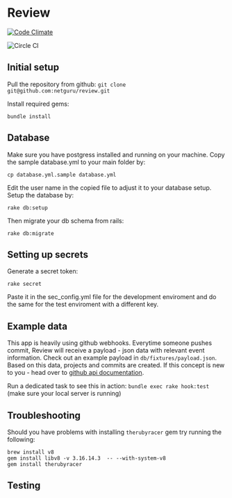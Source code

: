 # Review

[![Code Climate](https://codeclimate.com/github/netguru/review.png)](https://codeclimate.com/github/netguru/review)

![Circle CI](https://circleci.com/gh/netguru/review/tree/master.png?circle-token=f05c3dd432a61a6c0fe4fc4b20d5f7b6468868c9)

## Initial setup
Pull the repository from github:
`git clone git@github.com:netguru/review.git`

Install required gems:
```
bundle install
```

## Database
Make sure you have postgress installed and running on your machine.
Copy the sample database.yml to your main folder by:
```
cp database.yml.sample database.yml
```

Edit the user name in the copied file to adjust it to your database setup.
Setup the database by:
```
rake db:setup
```
Then migrate your db schema from rails:
```
rake db:migrate
```

## Setting up secrets
Generate a secret token:
```
rake secret
```
Paste it in the sec_config.yml file for the development enviroment and do the
same for the test enviroment with a different key.

## Example data
This app is heavily using github webhooks. Everytime someone pushes commit, Review will receive a payload - json data with relevant event information. Check out an example payload in `db/fixtures/payload.json`. Based on this data, projects and commits are created. If this concept is new to you - head over to [github api documentation](https://developer.github.com/webhooks/).

Run a dedicated task to see this in action: `bundle exec rake hook:test` (make sure your local server is running)

## Troubleshooting
Should you have problems with installing `therubyracer` gem
try running the following:
```
brew install v8
gem install libv8 -v 3.16.14.3  -- --with-system-v8
gem install therubyracer
```

## Testing
